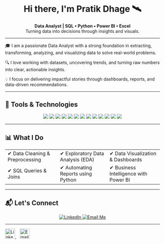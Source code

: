 
<h1 align="center">Hi there, I'm Pratik Dhage 🛰️</h1>

<p align="center">
  <b>Data Analyst | SQL • Python • Power BI • Excel</b><br/>
  Turning data into decisions through insights and visuals.
</p>

---


🎓 I am a passionate Data Analyst with a strong foundation in extracting, transforming, analyzing, and visualizing data to solve real-world problems.

🔍 I love working with datasets, uncovering trends, and turning raw numbers into clear, actionable insights.

💡 I focus on delivering impactful stories through dashboards, reports, and data-driven recommendations.

---

## 🚀 Tools & Technologies

<p align="center">
  <img src="https://img.shields.io/badge/SQL-336791?style=for-the-badge&logo=postgresql&logoColor=white"/>
  <img src="https://img.shields.io/badge/Python-3776AB?style=for-the-badge&logo=python&logoColor=white"/>
  <img src="https://img.shields.io/badge/PowerBI-F2C811?style=for-the-badge&logo=powerbi&logoColor=black"/>
  <img src="https://img.shields.io/badge/Excel-217346?style=for-the-badge&logo=microsoft-excel&logoColor=white"/>
  <img src="https://img.shields.io/badge/pandas-150458?style=for-the-badge&logo=pandas&logoColor=white"/>
  <img src="https://img.shields.io/badge/NumPy-013243?style=for-the-badge&logo=numpy&logoColor=white"/>
  <img src="https://img.shields.io/badge/Matplotlib-0C4B33?style=for-the-badge&logo=matplotlib&logoColor=white"/>
  <img src="https://img.shields.io/badge/Seaborn-2C2D72?style=for-the-badge&logo=python&logoColor=white"/>
  <img src="https://img.shields.io/badge/Canva-00C4CC?style=for-the-badge&logo=canva&logoColor=white"/>
  <img src="https://img.shields.io/badge/Figma-F24E1E?style=for-the-badge&logo=figma&logoColor=white"/>
  <img src="https://img.shields.io/badge/PowerPoint-B7472A?style=for-the-badge&logo=microsoft-powerpoint&logoColor=white"/>
  <img src="https://img.shields.io/badge/HTML-E34F26?style=for-the-badge&logo=html5&logoColor=white"/>
  <img src="https://img.shields.io/badge/CSS-1572B6?style=for-the-badge&logo=css3&logoColor=white"/>
</p>


---

## 📊 What I Do

<table>
  <tr>
    <td>✔ Data Cleaning & Preprocessing</td>
    <td>✔ Exploratory Data Analysis (EDA)</td>
    <td>✔ Data Visualization & Dashboards</td>
  </tr>
  <tr>
    <td>✔ SQL Queries & Joins</td>
    <td>✔ Automating Reports using Python</td>
    <td>✔ Business Intelligence with Power BI</td>
  </tr>
</table>


---

## 📬 Let's Connect

<p align="center">
  <a href="https://www.linkedin.com/in/pratik-dhage-pd04052001" target="_blank">
    <img src="https://img.shields.io/badge/LinkedIn-0A66C2?style=for-the-badge&logo=linkedin&logoColor=white" alt="LinkedIn" />
  </a>
  <a href="pratikdhage300@gmail.com">
    <img src="https://img.shields.io/badge/Email-D14836?style=for-the-badge&logo=gmail&logoColor=white" alt="Email Me" />
  </a>
</p>

---
<a href="https://www.linkedin.com/in/your-profile" target="_blank">
  <img src="https://cdn-icons-png.flaticon.com/512/174/174857.png" alt="LinkedIn" width="32" height="32" />
</a>
&nbsp;&nbsp;
<a href="mailto:your.email@example.com">
  <img src="https://cdn-icons-png.flaticon.com/512/732/732200.png" alt="Email" width="32" height="32" />
</a>


